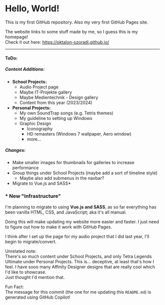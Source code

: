 # Hello, World!

This is my first GitHub repository. Also my very first GitHub Pages site.

The website links to some stuff made by me, so I guess this is my homepage!  
Check it out here:
https://oktalon-szoradi.github.io/

---

#### ToDo:

##### Content Additions:

- **School Projects:**
  - Audio Project page
  - Maybe IT-Projekte gallery
  - Maybe Medientechnik - Design gallery
  - Content from this year (2023/2024)
- **Personal Projects:**
  - My own SoundTrap songs (e.g. Tetris themes)
  - My guideline to setting up Windows
  - Graphic Design
    - Iconography
    - HD remasters (Windows 7 wallpaper, Aero window)
    - more...

##### Changes:

- Make smaller images for thumbnails for galleries to increase performance
- Group things under School Projects (maybe add a sort of timeline style)
  - Maybe also add submenus in the navbar?
- Migrate to Vue.js and SASS\*

### \* New "Infrastructure"

I'm planning to migrate to using **Vue.js and SASS**, as so far everything has been vanilla HTML, CSS, and JavaScript; aka it's all manual.

Doing this will make updating my website more easier and faster. I just need to figure out how to make it work with GitHub Pages.

I think after I set up the page for my audio project that I did last year, I'll begin to migrate/convert.

Unrelated note:    
There's so much content under School Projects, and only Tetra Legends Ultimate under Personal Projects. This is... deceptive, at least that's how I feel. I have sooo many Affinity Designer designs that are really cool which I'd like to showcase.    
Just thought I'd mention that.

Fun Fact:    
The message for this commit (the one for me updating this `README.md`) is generated using GitHub Copilot!
